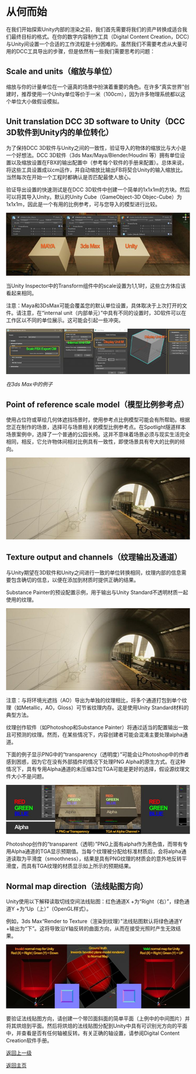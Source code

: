 # 从何而始
在我们开始探索Unity内部的渲染之前，我们首先需要将我们的资产转换成适合我们最终目标的格式。在你的数字内容制作工具（Digital Content Creation，DCC）与Unity间设置一个合适的工作流程是十分困难的。虽然我们不需要考虑从大量可用的DCC工具导出的步骤，但是依然有一些我们需要思考的问题：

## Scale and units（缩放与单位）
缩放与你的计量单位在一个逼真的场景中扮演着重要的角色。在许多“真实世界”创建时，推荐使用一个Unity单位等价于一米（100cm），因为许多物理系统都以这个单位大小做假设模拟。

## Unit translation DCC 3D software to Unity（DCC 3D软件到Unity内的单位转化）
为了保持DCC 3D软件与Unity之间的一致性，验证导入的物体的缩放比与大小是一个好想法。DCC 3D软件（3ds Max/Maya/Blender/Houdini 等）拥有单位设置以及缩放设置在FBX的输出配置中（参考每个软件的手册来配置）。总体来说，将这些工具设置成以cm运作，并自动缩放比输出FB将契合Unity的输入缩放比。当然每次在开始一个工程时都确认是否匹配最使人放心。

验证导出设置的快速测试是在DCC 3D软件中创建一个简单的1x1x1m的方块。然后可以将其导入Unity。默认的Unity Cube（GameObject-3D Objec-Cube）为1x1x1m，因此是一个有用的比例参考，可与您导入的模型进行比较。

![](/Image/Graphics/Creating-Believable-Visuals/staying-on-track-in-making-believable-visual-in-unity-copy-1.jpg)

当Unity Inspector中的Transform组件中的scale设置为1,1,1时，这些立方体应该看起来相同。

注意：Maya和3DsMax可能会覆盖您的默认单位设置，具体取决于上次打开的文件。请注意，在“internal unit（内部单元）”中具有不同的设置时，3D软件可以在工作区以不同的单位展示。这可能会引起一些冲突。

![](/Image/Graphics/Creating-Believable-Visuals/staying-on-track-in-making-believable-visual-in-unity-copy-2.jpg)

*在3ds Max中的例子*

## Point of reference scale model（模型比例参考点）
使用占位符或草绘几何体遮挡场景时，使用参考点比例模型可能会有所帮助。根据您正在制作的场景，选择可与场景相关的模型比例参考点。在Spotlight隧道样本场景案例中，选择了一个普通的公园长椅。这并不意味着场景必须与现实生活完全相同，相反，它允许物体间相对比例具有一致性，即使场景具有夸大的比例的倾向。

![](/Image/Graphics/Creating-Believable-Visuals/staying-on-track-in-making-believable-visual-in-unity-copy-3.jpg)

## Texture output and channels（纹理输出及通道）
与Unity期望在3D软件和Unity之间进行一致的单位转换相同，纹理内部的信息需要包含确切的信息，以便在添加到材质时提供正确的结果。

Substance Painter的预设配置示例，用于输出与Unity Standard不透明材质一起使用的纹理。

![](/Image/Graphics/Creating-Believable-Visuals/staying-on-track-in-making-believable-visual-in-unity-copy-3.jpg)

注意：与将环境光遮挡（AO）导出为单独的纹理相比，将多个通道打包到单个纹理（如Metallic，AO，Gloss）可节省纹理内存。这是使用Unity Standard材料的典型方法。

纹理创作软件（如Photoshop和Substance Painter）将通过适当的配置输出一致且可预测的纹理。然而，在某些情况下，内容创建者可能会混淆主要处理alpha通道。

下面的例子显示PNG中的“transparency（透明度）”可能会让Photoshop中的作者感到困惑，因为它在没有外部插件的情况下处理PNG Alpha的原生方式。在这种情况下，具有专用Alpha通道的未压缩32位TGA可能是更好的选择，假设源纹理文件大小不是问题。

![](/Image/Graphics/Creating-Believable-Visuals/staying-on-track-in-making-believable-visual-in-unity-copy-5.jpg)

Photoshop创作的“transparent（透明）”PNG上面有alpha作为黑色值，而带有专用Alpha通道的TGA显示预期值。当每个纹理被分配给标准材质后，会将alpha通道读取为平滑度（smoothness），结果是具有PNG纹理的材质会的意外地反转平滑度，而具有TGA纹理的材质显示如上所示的预期结果。

## Normal map direction（法线贴图方向）

Unity使用以下解释读取切线空间法线贴图：红色通道X +为“Right（右）”，绿色通道Y +为“Up（上）”（OpenGL样式）。

例如，3ds Max“Render to Texture（渲染到纹理）”法线贴图默认将绿色通道Y +输出为“下”。这将导致沿Y轴反转的曲面方向，从而在接受光照时产生无效结果。

![](/Image/Graphics/Creating-Believable-Visuals/staying-on-track-in-making-believable-visual-in-unity-copy-6.jpg)

要验证法线贴图方向，请创建一个带凹面斜面的简单平面（上例中的中间图片）并将其烘焙到平面。然后将烘焙的法线贴图分配到Unity中具有可识别光方向的平面中，并查看是否有任何轴被反转。有关正确的轴设置，请参阅Digital Content Creation软件手册。

[返回上一级](/Graphics/Creating-Believable-Visuals.md)

[返回主页](/README.md)
